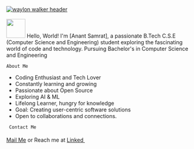 [![waylon walker header](https://github.com/VARhimank/VARhimank/blob/main/header.gif)](https://www.linkedin.com/in/anant-samrat-bb3b9b247)
<br><br>
<img src="https://blog.joypixels.com/content/images/2019/06/waving_hand_sign_1024.gif" style="height:50px; width :50px"> Hello, World! I'm [Anant Samrat], a passionate B.Tech C.S.E (Computer Science and Engineering) student exploring the fascinating world of code and technology. 
Pursuing Bachelor's in Computer Science and Engineering

```About Me```
- Coding Enthusiast and Tech Lover
- Constantly learning and growing
- Passionate about Open Source
- Exploring AI & ML
- Lifelong Learner, hungry for knowledge
- Goal: Creating user-centric software solutions
- Open to collaborations and connections.

``` Contact Me```
<br><br>
[Mail Me](mailto:anantsamrat8@gmail.com)
  or Reach me at <a href="https://www.linkedin.com/in/anant-samrat-bb3b9b247">Linked <img src="https://imgs.search.brave.com/Q1gBYtkvkaPWxBytdprb6QIzSl3-zcuWA8wviyxISh4/rs:fit:500:0:0/g:ce/aHR0cDovL2NsaXBh/cnQtbGlicmFyeS5j/b20vaW1hZ2VfZ2Fs/bGVyeTIvTGlua2Vk/aW4tUE5HLUhELnBu/Zw" style="height:15px; width:15px"></a>



<br>

